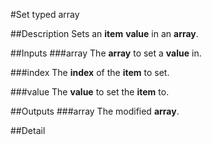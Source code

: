 #Set typed array

##Description
Sets an **item** **value** in an **array**.

##Inputs
###array
The **array** to set a **value** in.

###index
The **index** of the **item** to set.

###value
The **value** to set the **item** to.

##Outputs
###array
The modified **array**.

##Detail

